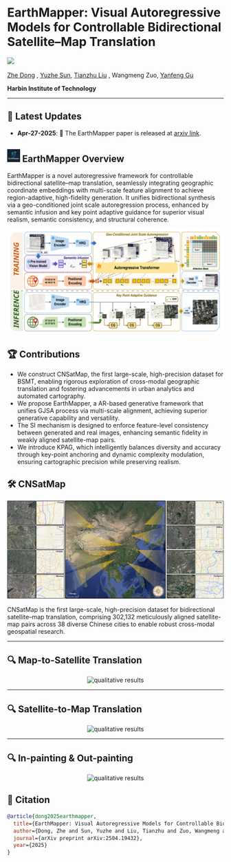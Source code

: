 #  EarthMapper: Visual Autoregressive Models for Controllable Bidirectional Satellite–Map Translation

![](https://i.imgur.com/waxVImv.png)

[Zhe Dong](https://scholar.google.com/citations?user=6ygNEFsAAAAJ&hl=zh-CN) , [Yuzhe Sun](https://www.researchgate.net/profile/Yuzhe-Sun-10), [Tianzhu Liu](https://www.researchgate.net/profile/Tianzhu-Liu-3) , Wangmeng Zuo, [Yanfeng Gu](https://scholar.google.com/citations?user=WHkRZscAAAAJ&hl=zh-TW&oi=ao) 

**Harbin Institute of Technology**

---

## 📢  Latest Updates 

[//]: # (- **Feb-20-2025**: 🔥 Our model checkpoints are released on **_HuggingFace_** [link]&#40;https://huggingface.co/collections/MBZUAI/geopixel-67b6e1e441250814d06f2043&#41;. )
- **Apr-27-2025**: 📜 The EarthMapper paper is released at [arxiv link](https://arxiv.org/abs/2504.19432).

[//]: # (🔥🚀📂)

## <img src="assets/logo.png" height="30"> EarthMapper Overview  
EarthMapper is a novel autoregressive framework for controllable bidirectional satellite–map translation, seamlessly integrating geographic coordinate embeddings with multi-scale feature alignment to achieve region-adaptive, high-fidelity generation. It unifies bidirectional synthesis via a geo-conditioned joint scale autoregression process, enhanced by semantic infusion and key point adaptive guidance for superior visual realism, semantic consistency, and structural coherence.

<p align="center">
  <img src="https://github.com/HIT-SIRS/EarthMapper/blob/main/assets/flowchart.svg" alt="EarthMapper Architecture">
</p>

## 🏆 Contributions  
- We construct CNSatMap, the first large-scale, high-precision dataset for BSMT, enabling rigorous exploration of cross-modal geographic translation and fostering advancements in urban analytics and automated cartography.
- We propose EarthMapper, a  AR-based generative framework that unifies GJSA process via multi-scale alignment, achieving superior generative capability and versatility.
- The SI mechanism is designed to enforce feature-level consistency between generated and real images, enhancing semantic fidelity in weakly aligned satellite-map pairs.
- We introduce KPAG, which intelligently balances diversity and accuracy through key-point anchoring and dynamic complexity modulation, ensuring cartographic precision while preserving realism.

<!-- CNSatMap Dataset -->
## 🛠️ CNSatMap

<p align="center">
  <img src="assets/dataset.png" alt="CNSatMap Dataset">
</p>

CNSatMap is the first large-scale, high-precision dataset for bidirectional satellite–map translation, comprising 302,132 meticulously aligned satellite-map pairs across 38 diverse Chinese cities to enable robust cross-modal geospatial research.

---
## 🔍 Map-to-Satellite Translation

<p align="center">
  <img src="assets/vis_CNSatMap.png" alt="qualitative results">
</p>

---
## 🔍 Satellite-to-Map Translation

<p align="center">
  <img src="assets/vis_NY.png" alt="qualitative results">
</p>

---

## 🔍 In-painting & Out-painting

<p align="center">
  <img src="assets/zero-shot.png" alt="qualitative results">
</p>

## 📜 Citation 

```bibtex
@article{dong2025earthmapper,
  title={EarthMapper: Visual Autoregressive Models for Controllable Bidirectional Satellite-Map Translation},
  author={Dong, Zhe and Sun, Yuzhe and Liu, Tianzhu and Zuo, Wangmeng and Gu, Yanfeng},
  journal={arXiv preprint arXiv:2504.19432},
  year={2025}
}
```
